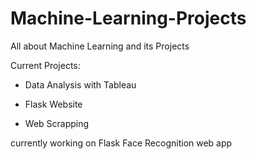 # Machine-Learning-Projects
All about Machine Learning and its Projects

Current Projects:
- Data Analysis with Tableau

- Flask Website

- Web Scrapping


currently working on Flask Face Recognition web app
